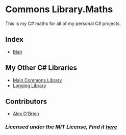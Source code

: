 # Commons Library.Maths

This is my C# maths for all of my personal C# projects.  

## Index

- [Blah](https://github.com/alex8obrien/CommonsLibrary/blob/master/CommonsLibrary.Maths/)

## My Other C# Libraries

- [Main Commons Library](https://github.com/alex8obrien/CommonsLibrary/tree/master/CommonsLibrary)
- [Logging Library](https://github.com/alex8obrien/CommonsLibrary/tree/master/CommonsLibrary.Logging)

## Contributors
- [Alex O'Brien](https://github.com/alex8obrien)

### *Licensed under the MIT License, Find it [here](https://github.com/alex8obrien/CommonsLibrary/blob/master/LICENSE.md)*
